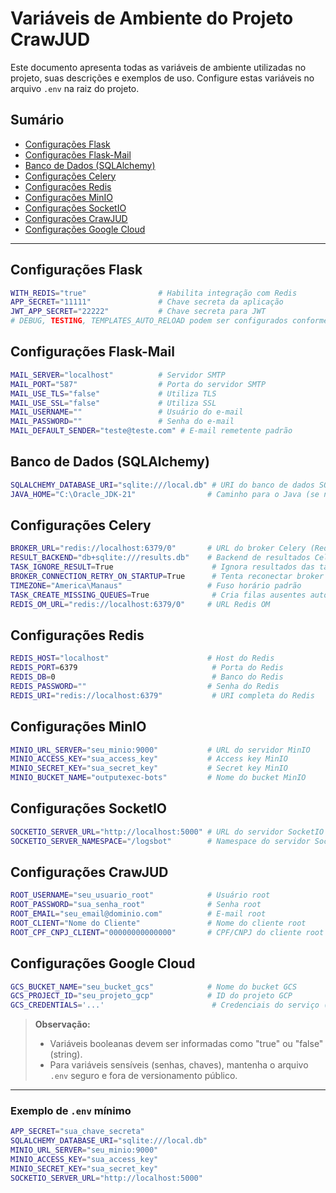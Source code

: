 # Variáveis de Ambiente do Projeto CrawJUD

Este documento apresenta todas as variáveis de ambiente utilizadas no projeto, suas descrições e exemplos de uso. Configure estas variáveis no arquivo `.env` na raiz do projeto.

## Sumário

- [Configurações Flask](#configuracoes-flask)
- [Configurações Flask-Mail](#configuracoes-flask-mail)
- [Banco de Dados (SQLAlchemy)](#banco-de-dados-sqlalchemy)
- [Configurações Celery](#configuracoes-celery)
- [Configurações Redis](#configuracoes-redis)
- [Configurações MinIO](#configuracoes-minio)
- [Configurações SocketIO](#configuracoes-socketio)
- [Configurações CrawJUD](#configuracoes-crawjud)
- [Configurações Google Cloud](#configuracoes-google-cloud)

---

## Configurações Flask

```bash
WITH_REDIS="true"                # Habilita integração com Redis
APP_SECRET="11111"               # Chave secreta da aplicação
JWT_APP_SECRET="22222"           # Chave secreta para JWT
# DEBUG, TESTING, TEMPLATES_AUTO_RELOAD podem ser configurados conforme necessidade
```

## Configurações Flask-Mail

```bash
MAIL_SERVER="localhost"          # Servidor SMTP
MAIL_PORT="587"                  # Porta do servidor SMTP
MAIL_USE_TLS="false"             # Utiliza TLS
MAIL_USE_SSL="false"             # Utiliza SSL
MAIL_USERNAME=""                 # Usuário do e-mail
MAIL_PASSWORD=""                 # Senha do e-mail
MAIL_DEFAULT_SENDER="teste@teste.com" # E-mail remetente padrão
```

## Banco de Dados (SQLAlchemy)

```bash
SQLALCHEMY_DATABASE_URI="sqlite:///local.db" # URI do banco de dados SQLite
JAVA_HOME="C:\Oracle_JDK-21"                # Caminho para o Java (se necessário)
```

## Configurações Celery

```bash
BROKER_URL="redis://localhost:6379/0"       # URL do broker Celery (Redis)
RESULT_BACKEND="db+sqlite:///results.db"    # Backend de resultados Celery
TASK_IGNORE_RESULT=True                      # Ignora resultados das tasks
BROKER_CONNECTION_RETRY_ON_STARTUP=True      # Tenta reconectar broker ao iniciar
TIMEZONE="America\Manaus"                   # Fuso horário padrão
TASK_CREATE_MISSING_QUEUES=True              # Cria filas ausentes automaticamente
REDIS_OM_URL="redis://localhost:6379/0"     # URL Redis OM
```

## Configurações Redis

```bash
REDIS_HOST="localhost"                      # Host do Redis
REDIS_PORT=6379                              # Porta do Redis
REDIS_DB=0                                   # Banco do Redis
REDIS_PASSWORD=""                           # Senha do Redis
REDIS_URI="redis://localhost:6379"           # URI completa do Redis
```

## Configurações MinIO

```bash
MINIO_URL_SERVER="seu_minio:9000"           # URL do servidor MinIO
MINIO_ACCESS_KEY="sua_access_key"           # Access key MinIO
MINIO_SECRET_KEY="sua_secret_key"           # Secret key MinIO
MINIO_BUCKET_NAME="outputexec-bots"         # Nome do bucket MinIO
```

## Configurações SocketIO

```bash
SOCKETIO_SERVER_URL="http://localhost:5000" # URL do servidor SocketIO
SOCKETIO_SERVER_NAMESPACE="/logsbot"        # Namespace do servidor SocketIO
```

## Configurações CrawJUD

```bash
ROOT_USERNAME="seu_usuario_root"            # Usuário root
ROOT_PASSWORD="sua_senha_root"              # Senha root
ROOT_EMAIL="seu_email@dominio.com"          # E-mail root
ROOT_CLIENT="Nome do Cliente"               # Nome do cliente root
ROOT_CPF_CNPJ_CLIENT="00000000000000"       # CPF/CNPJ do cliente root
```

## Configurações Google Cloud

```bash
GCS_BUCKET_NAME="seu_bucket_gcs"            # Nome do bucket GCS
GCS_PROJECT_ID="seu_projeto_gcp"            # ID do projeto GCP
GCS_CREDENTIALS='...'                        # Credenciais do serviço (JSON)
```

> **Observação:**
>
> - Variáveis booleanas devem ser informadas como "true" ou "false" (string).
> - Para variáveis sensíveis (senhas, chaves), mantenha o arquivo `.env` seguro e fora de versionamento público.

---

### Exemplo de `.env` mínimo

```bash
APP_SECRET="sua_chave_secreta"
SQLALCHEMY_DATABASE_URI="sqlite:///local.db"
MINIO_URL_SERVER="seu_minio:9000"
MINIO_ACCESS_KEY="sua_access_key"
MINIO_SECRET_KEY="sua_secret_key"
SOCKETIO_SERVER_URL="http://localhost:5000"
```
